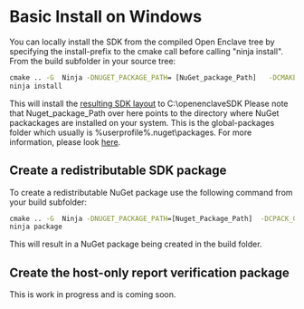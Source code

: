 Basic Install on Windows
========================

You can locally install the SDK from the compiled Open Enclave tree by specifying
the install-prefix to the cmake call before calling "ninja install".
From the build subfolder in your source tree:

```cmd
cmake .. -G  Ninja -DNUGET_PACKAGE_PATH= [NuGet_package_Path]   -DCMAKE_INSTALL_PREFIX:PATH=C:\openenclaveSDK" -DUSE_LIBSGX=ON
ninja install
```

This will install the [resulting SDK layout](/docs/GettingStartedDocs/using_oe_sdk.md#open-enclave-sdk-layout) to C:\openenclaveSDK
Please note that Nuget_package_Path over here points to the directory where NuGet packackages are installed on your system.
This is the global-packages folder which usually is  %userprofile%\.nuget\packages. For more information, please look [here](https://docs.microsoft.com/en-us/nuget/consume-packages/managing-the-global-packages-and-cache-folders).

## Create a redistributable SDK package

To create a redistributable NuGet package use the following command from your build subfolder:

```cmd
cmake .. -G  Ninja -DNUGET_PACKAGE_PATH=[Nuget_Package_Path]  -DCPACK_GENERATOR=NuGet  -DUSE_LIBSGX=ON
ninja package
```

This will result in a NuGet package being created in the build folder.

## Create the host-only report verification package

This is work in progress and is coming soon.
